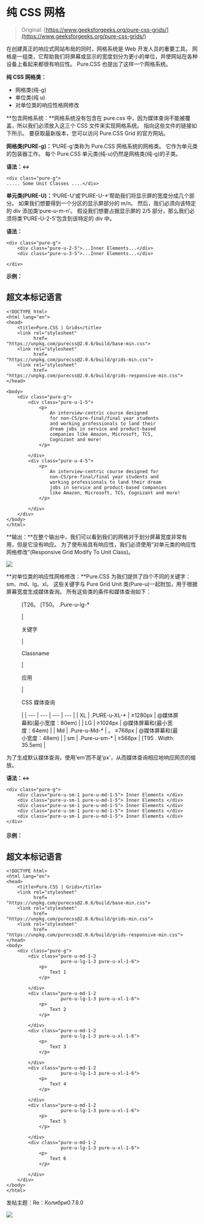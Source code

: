 # 纯 CSS 网格

> Original: [https://www.geeksforgeeks.org/pure-css-grids/](https://www.geeksforgeeks.org/pure-css-grids/)

在创建真正的响应式网站布局的同时，网格系统是 Web 开发人员的重要工具。 网格是一组类，它帮助我们将屏幕或显示的宽度划分为更小的单位，并使网站在各种设备上看起来都很有响应性。 Pure.CSS 也提出了这样一个网格系统。

**纯 CSS 网格类：**

*   网格类(纯-g)
*   单位类(纯 u)
*   对单位类的响应性格网修改

**包含网格系统：**网格系统没有包含在 pure.css 中，因为媒体查询不能被覆盖，所以我们必须放入这三个 CSS 文件来实现网格系统。 指向这些文件的链接如下所示。 要获取最新版本，您可以访问 Pure.CSS Grid 的官方网站。

> <link rel="”stylesheet”" href="”https://unpkg.com/purecss@2.0.6/build/base-min.css”">
> <LINK REL=“StyleSheet”href=”https://unpkg.com/purecss@2.0.6/build/grids-min.css”>
> <LINK Rel=“StyleSheet”href=”https://unpkg.com/purecss@2.0.6/build/grids-responsive-min.css”>

**网格类(PURE-g)：**‘PURE-g’类称为 Pure.CSS 网格系统的网格类。 它作为单元类的包装器工作。 每个 Pure.CSS 单元类(纯-u)仍然是网格类(纯-g)的子类。

**语法：↔**

```
<div class="pure-g">
..... Some Unit Classes ....</div>
```

**单元类(PURE-U)：**‘PURE-U’或‘PURE-U-*’帮助我们将显示屏的宽度分成几个部分。 如果我们想要得到一个分区的显示屏部分的 m/n。 然后，我们必须向该特定的 div 添加类‘pure-u-m-n’。 假设我们想要占据显示屏的 2/5 部分，那么我们必须将类‘PURE-U-2-5’包含到该特定的 div 中。

**语法：**

```
<div class="pure-g">
    <div class="pure-u-2-5">...Inner Elements...</div>
    <div class="pure-u-3-5">...Inner Elements...</div>

</div>
```

**示例：**

## 超文本标记语言

```
<!DOCTYPE html>
<html lang="en">
<head>
    <title>Pure.CSS | Grids</title>
    <link rel="stylesheet" 
          href=
"https://unpkg.com/purecss@2.0.6/build/base-min.css">
    <link rel="stylesheet" 
          href=
"https://unpkg.com/purecss@2.0.6/build/grids-min.css">
    <link rel="stylesheet" 
          href=
"https://unpkg.com/purecss@2.0.6/build/grids-responsive-min.css">
</head>

<body>
    <div class="pure-g">
        <div class="pure-u-1-5">
            <p>
                An interview-centric course designed 
                for non-CS/pre-final/final year students
                and working professionals to land their 
                dream jobs in service and product-based 
                companies like Amazon, Microsoft, TCS, 
                Cognizant and more!
            </p>

        </div>
        <div class="pure-u-4-5">
            <p>
                An interview-centric course designed for 
                non-CS/pre-final/final year students and 
                working professionals to land their dream 
                jobs in service and product-based companies
                like Amazon, Microsoft, TCS, Cognizant and more!
            </p>

        </div>
    </div>
</body>
</html>
```

**输出：**在整个输出中，我们可以看到我们的网格对于划分屏幕宽度非常有用，但是它没有响应。 为了使布局具有响应性，我们必须使用“对单元类的响应性网格修改”(Responsive Grid Modify To Unit Class)。

![](img/b145a04e5e317df1cd70be5112835449.png)

**对单位类的响应性网格修改：**Pure.CSS 为我们提供了四个不同的关键字：sm、md、lg、xl。 这些关键字与 Pure Grid Unit 类(Pure-u)一起附加，用于根据屏幕宽度生成媒体查询。 所有这些类的条件和媒体查询如下：

<figure class="table">[T26。 [T50。 .Pure-u-lg-*

| 

关键字

 | 

Classname

 | 

应用

 | 

CSS 媒体查询

 |
| --- | --- | --- | --- |
| XL | .PURE-u-XL-* | ≥1280px | @媒体屏幕和(最小宽度：80em) |
| LG | ≥1024px | @媒体屏幕和(最小宽度：64em) |
| Md | .Pure-u-Md-* | 。 ≥768px | @媒体屏幕和(最小宽度：48em) |
| sm | .Pure-u-sm-* | ≥568px | [T95 . Width: 35.5em) |

</figure>

为了生成默认媒体查询，使用‘em’而不是‘px’，从而媒体查询相应地响应网页的缩放。

**语法：↔**

```
<div class="pure-g">
    <div class="pure-u-sm-1 pure-u-md-1-5"> Inner Elements </div>
    <div class="pure-u-sm-1 pure-u-md-1-5"> Inner Elements </div>
    <div class="pure-u-sm-1 pure-u-md-1-5"> Inner Elements </div>
    <div class="pure-u-sm-1 pure-u-md-1-5"> Inner Elements </div>
    <div class="pure-u-sm-1 pure-u-md-1-5"> Inner Elements </div>
</div>
```

#### 示例：

## 超文本标记语言

```
<!DOCTYPE html>
<html lang="en">
<head>
    <title>Pure.CSS | Grids</title>
    <link rel="stylesheet"
          href=
"https://unpkg.com/purecss@2.0.6/build/base-min.css">
    <link rel="stylesheet"
          href=
"https://unpkg.com/purecss@2.0.6/build/grids-min.css">
    <link rel="stylesheet"
          href=
"https://unpkg.com/purecss@2.0.6/build/grids-responsive-min.css">
</head>
<body>
    <div class="pure-g">
        <div class="pure-u-md-1-2 
                    pure-u-lg-1-3 pure-u-xl-1-6">
            <p>
                Text 1
            </p>

        </div>
        <div class="pure-u-md-1-2 
                    pure-u-lg-1-3 pure-u-xl-1-6">
            <p>
                Text 2
            </p>

        </div>
        <div class="pure-u-md-1-2 
                    pure-u-lg-1-3 pure-u-xl-1-6">
            <p>
                Text 3
            </p>

        </div>
        <div class="pure-u-md-1-2 
                    pure-u-lg-1-3 pure-u-xl-1-6">
            <p>
                Text 4
            </p>

        </div>
        <div class="pure-u-md-1-2 
                    pure-u-lg-1-3 pure-u-xl-1-6">
            <p>
                Text 5
            </p>

        </div>
        <div class="pure-u-md-1-2 
                    pure-u-lg-1-3 pure-u-xl-1-6">
            <p>
                Text 6
            </p>

        </div>
    </div>
</body>
</html>
```

发帖主题：Re：Колибри0.7.8.0

![](img/c3622bfbf4697a2ef87aa143a89fbba7.png)